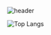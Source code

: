 ![header](https://capsule-render.vercel.app/api?type=waving&color=timeGradient&height=250&section=header&text=Well%20Met🤗&fontAlign=70&fontSize=70)

![Top Langs](https://github-readme-stats.vercel.app/api/top-langs/?username=decoyer&layout=compact)
